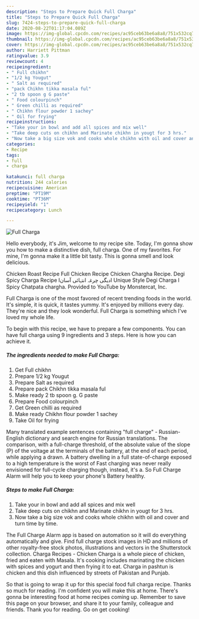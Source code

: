 ```yaml
---
description: "Steps to Prepare Quick Full Charga"
title: "Steps to Prepare Quick Full Charga"
slug: 7424-steps-to-prepare-quick-full-charga
date: 2020-08-22T01:17:04.089Z
image: https://img-global.cpcdn.com/recipes/ac95ceb63be6a8a8/751x532cq70/full-charga-recipe-main-photo.jpg
thumbnail: https://img-global.cpcdn.com/recipes/ac95ceb63be6a8a8/751x532cq70/full-charga-recipe-main-photo.jpg
cover: https://img-global.cpcdn.com/recipes/ac95ceb63be6a8a8/751x532cq70/full-charga-recipe-main-photo.jpg
author: Harriett Pittman
ratingvalue: 3.9
reviewcount: 4
recipeingredient:
- " Full chikhn"
- "1/2 kg Yougut"
- " Salt as required"
- "pack Chikhn tikka masala ful"
- "2 tb spoon g G paste"
- " Food colourpinch"
- " Green chilli as required"
- " Chikhn flour powder 1 sachey"
- " Oil for frying"
recipeinstructions:
- "Take your in bowl and add all spices and mix well"
- "Take deep cuts on chikhn and Marinate chikhn in yougt for 3 hrs."
- "Now take a big size vok and cooks whole chikhn with oil and cover and turn time by time."
categories:
- Recipe
tags:
- full
- charga

katakunci: full charga 
nutrition: 244 calories
recipecuisine: American
preptime: "PT19M"
cooktime: "PT36M"
recipeyield: "1"
recipecategory: Lunch

---
```



![Full Charga](https://img-global.cpcdn.com/recipes/ac95ceb63be6a8a8/751x532cq70/full-charga-recipe-main-photo.jpg)

Hello everybody, it's Jim, welcome to my recipe site. Today, I'm gonna show you how to make a distinctive dish, full charga. One of my favorites. For mine, I'm gonna make it a little bit tasty. This is gonna smell and look delicious.

Chicken Roast Recipe Full Chicken Recipe Chicken Chargha Recipe. Degi Spicy Charga Recipe Iدیگی چرغہ انتہائی آسانI Unique Style Degi Charga I Spicy Chatpata chargha. Provided to YouTube by Monstercat, Inc.

Full Charga is one of the most favored of recent trending foods in the world. It's simple, it is quick, it tastes yummy. It's enjoyed by millions every day. They're nice and they look wonderful. Full Charga is something which I've loved my whole life.


To begin with this recipe, we have to prepare a few components. You can have full charga using 9 ingredients and 3 steps. Here is how you can achieve it.

<!--inarticleads1-->

##### The ingredients needed to make Full Charga:

1. Get  Full chikhn
1. Prepare 1/2 kg Yougut
1. Prepare  Salt as required
1. Prepare pack Chikhn tikka masala ful
1. Make ready 2 tb spoon g. G paste
1. Prepare  Food colourpinch
1. Get  Green chilli as required
1. Make ready  Chikhn flour powder 1 sachey
1. Take  Oil for frying


Many translated example sentences containing &#34;full charge&#34; - Russian-English dictionary and search engine for Russian translations. The comparison, with a full-charge threshold, of the absolute value of the slope (P) of the voltage at the terminals of the battery, at the end of each period, while applying a drawn. A battery dwelling in a full state-of-charge exposed to a high temperature is the worst of Fast charging was never really envisioned for full-cycle charging though, instead, it&#39;s a. So Full Charge Alarm will help you to keep your phone&#39;s Battery healthy. 

<!--inarticleads2-->

##### Steps to make Full Charga:

1. Take your in bowl and add all spices and mix well
1. Take deep cuts on chikhn and Marinate chikhn in yougt for 3 hrs.
1. Now take a big size vok and cooks whole chikhn with oil and cover and turn time by time.


The Full Charge Alarm app is based on automation so it will do everything automatically and give. Find full charge stock images in HD and millions of other royalty-free stock photos, illustrations and vectors in the Shutterstock collection. Charga Recipes - Chicken Charga is a whole piece of chicken, fried and eaten with Masala. It&#39;s cooking includes marinating the chicken with spices and yogurt and then frying it to eat. Charga in pashtun is chicken and this dish influenced by streets of Pakistan and Punjab. 

So that is going to wrap it up for this special food full charga recipe. Thanks so much for reading. I'm confident you will make this at home. There's gonna be interesting food at home recipes coming up. Remember to save this page on your browser, and share it to your family, colleague and friends. Thank you for reading. Go on get cooking!
